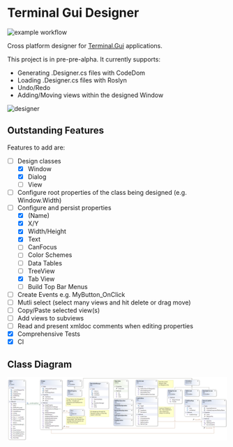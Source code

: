 # Terminal Gui Designer

![example workflow](https://github.com/tznind/TerminalGuiDesigner/actions/workflows/build.yml/badge.svg)


Cross platform designer for [Terminal.Gui](https://github.com/migueldeicaza/gui.cs) applications.

This project is in pre-pre-alpha.  It currently supports:

- Generating .Designer.cs files with CodeDom
- Loading .Designer.cs files with Roslyn
- Undo/Redo
- Adding/Moving views within the designed Window

![designer](https://user-images.githubusercontent.com/31306100/161325121-c6c03350-5d37-4830-b756-58daf79c972f.gif)

Outstanding Features
-------------------------------

Features to add are:

- [ ] Design classes 
    - [x] Window
    - [x] Dialog
    - [ ] View
- [ ] Configure root properties of the class being designed (e.g. Window.Width)
- [ ] Configure and persist properties
    - [x] (Name)
    - [x] X/Y
    - [x] Width/Height
    - [x] Text
    - [ ] CanFocus
    - [ ] Color Schemes
    - [ ] Data Tables
    - [ ] TreeView
    - [x] Tab View
    - [ ] Build Top Bar Menus
- [ ] Create Events e.g. MyButton_OnClick
- [ ] Mutli select (select many views and hit delete or drag move)
- [ ] Copy/Paste selected view(s)
- [ ] Add views to subviews
- [ ] Read and present xmldoc comments when editing properties
- [x] Comprehensive Tests
- [x] CI

Class Diagram
-------------------------------
![Terminal.Gui Class Diagram](./TerminalGuiDesigner.png)

